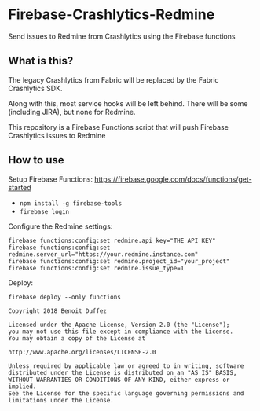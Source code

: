 # Firebase-Crashlytics-Redmine
Send issues to Redmine from Crashlytics using the Firebase functions

## What is this?

The legacy Crashlytics from Fabric will be replaced by the Fabric Crashlytics SDK.

Along with this, most service hooks will be left behind. There will be some (including JIRA), but none for Redmine.

This repository is a Firebase Functions script that will push Firebase Crashlytics issues to Redmine

## How to use

Setup Firebase Functions: https://firebase.google.com/docs/functions/get-started

* `npm install -g firebase-tools`
* `firebase login`

Configure the Redmine settings:

```
firebase functions:config:set redmine.api_key="THE API KEY"
firebase functions:config:set redmine.server_url="https://your.redmine.instance.com"
firebase functions:config:set redmine.project_id="your_project"
firebase functions:config:set redmine.issue_type=1
```

Deploy:

```
firebase deploy --only functions
```

```plain
Copyright 2018 Benoit Duffez

Licensed under the Apache License, Version 2.0 (the "License");
you may not use this file except in compliance with the License.
You may obtain a copy of the License at

http://www.apache.org/licenses/LICENSE-2.0

Unless required by applicable law or agreed to in writing, software
distributed under the License is distributed on an "AS IS" BASIS,
WITHOUT WARRANTIES OR CONDITIONS OF ANY KIND, either express or implied.
See the License for the specific language governing permissions and
limitations under the License.
```

